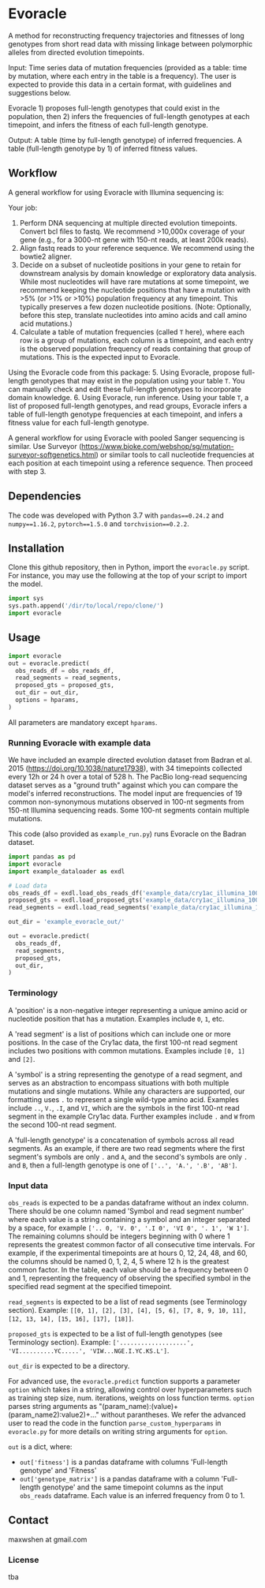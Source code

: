 # Evoracle
A method for reconstructing frequency trajectories and fitnesses of long genotypes from short read data with missing linkage between polymorphic alleles from directed evolution timepoints.

Input: Time series data of mutation frequencies (provided as a table: time by mutation, where each entry in the table is a frequency). The user is expected to provide this data in a certain format, with guidelines and suggestions below.

Evoracle 1) proposes full-length genotypes that could exist in the population, then 2) infers the frequencies of full-length genotypes at each timepoint, and infers the fitness of each full-length genotype.

Output: A table (time by full-length genotype) of inferred frequencies. A table (full-length genotype by 1) of inferred fitness values.


## Workflow

A general workflow for using Evoracle with Illumina sequencing is:

Your job:
1. Perform DNA sequencing at multiple directed evolution timepoints. Convert bcl files to fastq. We recommend >10,000x coverage of your gene (e.g., for a 3000-nt gene with 150-nt reads, at least 200k reads).
2. Align fastq reads to your reference sequence. We recommend using the bowtie2 aligner.
3. Decide on a subset of nucleotide positions in your gene to retain for downstream analysis by domain knowledge or exploratory data analysis. While most nucleotides will have rare mutations at some timepoint, we recommend keeping the nucleotide positions that have a mutation with >5% (or >1% or >10%) population frequency at any timepoint. This typically preserves a few dozen nucleotide positions. (Note: Optionally, before this step, translate nucleotides into amino acids and call amino acid mutations.)
4. Calculate a table of mutation frequencies (called `T` here), where each row is a group of mutations, each column is a timepoint, and each entry is the observed population frequency of reads containing that group of mutations. This is the expected input to Evoracle.

Using the Evoracle code from this package:
5. Using Evoracle, propose full-length genotypes that may exist in the population using your table `T`. You can manually check and edit these full-length genotypes to incorporate domain knowledge.
6. Using Evoracle, run inference. Using your table `T`, a list of proposed full-length genotypes, and read groups, Evoracle infers a table of full-length genotype frequencies at each timepoint, and infers a fitness value for each full-length genotype.

A general workflow for using Evoracle with pooled Sanger sequencing is similar. Use Surveyor (https://www.bioke.com/webshop/sg/mutation-surveyor-softgenetics.html) or similar tools to call nucleotide frequencies at each position at each timepoint using a reference sequence. Then proceed with step 3.


## Dependencies
The code was developed with Python 3.7 with `pandas==0.24.2` and `numpy==1.16.2`, `pytorch==1.5.0` and `torchvision==0.2.2`.


## Installation
Clone this github repository, then in Python, import the `evoracle.py` script. For instance, you may use the following at the top of your script to import the model.

```python
import sys
sys.path.append('/dir/to/local/repo/clone/')
import evoracle
```

## Usage
```python
import evoracle
out = evoracle.predict(
  obs_reads_df = obs_reads_df, 
  read_segments = read_segments, 
  proposed_gts = proposed_gts,
  out_dir = out_dir,
  options = hparams,
)
```

All parameters are mandatory except `hparams`.

### Running Evoracle with example data

We have included an example directed evolution dataset from Badran et al. 2015 (https://doi.org/10.1038/nature17938), with 34 timepoints collected every 12h or 24 h over a total of 528 h. The PacBio long-read sequencing dataset serves as a "ground truth" against which you can compare the model's inferred reconstructions. The model input are frequencies of 19 common non-synonymous mutations observed in 100-nt segments from 150-nt Illumina sequencing reads. Some 100-nt segments contain multiple mutations.

This code (also provided as `example_run.py`) runs Evoracle on the Badran dataset.

```python
import pandas as pd
import evoracle
import example_dataloader as exdl

# Load data
obs_reads_df = exdl.load_obs_reads_df('example_data/cry1ac_illumina_100nt_obsreads.csv')
proposed_gts = exdl.load_proposed_gts('example_data/cry1ac_illumina_100nt_proposedgts.txt')
read_segments = exdl.load_read_segments('example_data/cry1ac_illumina_100nt_read_groups.txt')

out_dir = 'example_evoracle_out/'

out = evoracle.predict(
  obs_reads_df,
  read_segments,
  proposed_gts,
  out_dir,
)
```

### Terminology
A 'position' is a non-negative integer representing a unique amino acid or nucleotide position that has a mutation. Examples include `0`, `1`, etc.

A 'read segment' is a list of positions which can include one or more positions. In the case of the Cry1ac data, the first 100-nt read segment includes two positions with common mutations. Examples include `[0, 1]` and `[2]`.

A 'symbol' is a string representing the genotype of a read segment, and serves as an abstraction to encompass situations with both multiple mutations and single mutations. While any characters are supported, our formatting uses `.` to represent a single wild-type amino acid. Examples include `..`, `V.`, `.I`, and `VI`, which are the symbols in the first 100-nt read segment in the example Cry1ac data. Further examples include `.` and `W` from the second 100-nt read segment.

A 'full-length genotype' is a concatenation of symbols across all read segments. As an example, if there are two read segments where the first segment's symbols are only `.` and `A`, and the second's symbols are only `.` and `B`, then a full-length genotype is one of `['..', 'A.', '.B', 'AB']`. 

### Input data
`obs_reads` is expected to be a pandas dataframe without an index column. There should be one column named 'Symbol and read segment number' where each value is a string containing a symbol and an integer separated by a space, for example `['.. 0, 'V. 0', '.I 0', 'VI 0', '. 1', 'W 1']`. The remaining columns should be integers beginning with 0 where 1 represents the greatest common factor of all consecutive time intervals. For example, if the experimental timepoints are at hours 0, 12, 24, 48, and 60, the columns should be named 0, 1, 2, 4, 5 where 12 h is the greatest common factor. In the table, each value should be a frequency between 0 and 1, representing the frequency of observing the specified symbol in the specified read segment at the specified timepoint.

`read_segments` is expected to be a list of read segments (see Terminology section). Example: `[[0, 1], [2], [3], [4], [5, 6], [7, 8, 9, 10, 11], [12, 13, 14], [15, 16], [17], [18]]`.

`proposed_gts` is expected to be a list of full-length genotypes (see Terminology section). Example: `['...................', 'VI..........YC.....', 'VIW...NGE.I.YC.KS.L']`.

`out_dir` is expected to be a directory.

For advanced use, the `evoracle.predict` function supports a parameter `option` which takes in a string, allowing control over hyperparameters such as training step size, num. iterations, weights on loss function terms. `option` parses string arguments as "(param_name):(value)+(param_name2):value2)+..." without parantheses. We refer the advanced user to read the code in the function `parse_custom_hyperparams` in `evoracle.py` for more details on writing string arguments for `option`.

`out` is a dict, where:
- `out['fitness']` is a pandas dataframe with columns 'Full-length genotype' and 'Fitness'
- `out['genotype_matrix']` is a pandas dataframe with a column 'Full-length genotype' and the same timepoint columns as the input `obs_reads` dataframe. Each value is an inferred frequency from 0 to 1.

## Contact
maxwshen at gmail.com

### License
tba

